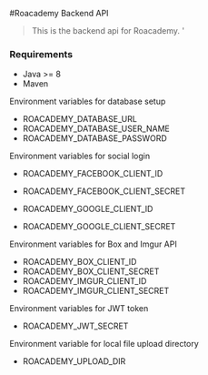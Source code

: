 #Roacademy Backend API

> This is the backend api for Roacademy.
'
### Requirements
* Java >= 8
* Maven

Environment variables for database setup
* ROACADEMY_DATABASE_URL
* ROACADEMY_DATABASE_USER_NAME
* ROACADEMY_DATABASE_PASSWORD

Environment variables for social login
* ROACADEMY_FACEBOOK_CLIENT_ID
* ROACADEMY_FACEBOOK_CLIENT_SECRET 

* ROACADEMY_GOOGLE_CLIENT_ID
* ROACADEMY_GOOGLE_CLIENT_SECRET

Environment variables for Box and Imgur API
* ROACADEMY_BOX_CLIENT_ID
* ROACADEMY_BOX_CLIENT_SECRET
* ROACADEMY_IMGUR_CLIENT_ID
* ROACADEMY_IMGUR_CLIENT_SECRET

Environment variables for JWT token
* ROACADEMY_JWT_SECRET

Environment variable for local file upload directory
* ROACADEMY_UPLOAD_DIR